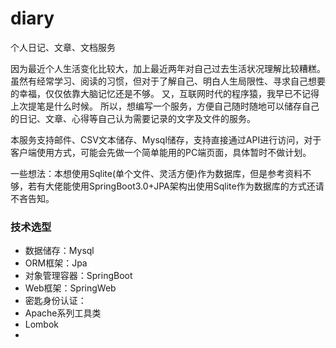 # diary
个人日记、文章、文档服务

因为最近个人生活变化比较大，加上最近两年对自己过去生活状况理解比较糟糕。
虽然有经常学习、阅读的习惯，但对于了解自己、明白人生局限性、寻求自己想要的幸福，仅仅依靠大脑记忆还是不够。
又，互联网时代的程序猿，我早已不记得上次提笔是什么时候。
所以，想编写一个服务，方便自己随时随地可以储存自己的日记、文章、心得等自己认为需要记录的文字及文件的服务。

本服务支持邮件、CSV文本储存、Mysql储存，支持直接通过API进行访问，对于客户端使用方式，可能会先做一个简单能用的PC端页面，具体暂时不做计划。

一些想法：本想使用Sqlite(单个文件、灵活方便)作为数据库，但是参考资料不够，若有大佬能使用SpringBoot3.0+JPA架构出使用Sqlite作为数据库的方式还请不吝告知。

### 技术选型
* 数据储存：Mysql
* ORM框架：Jpa
* 对象管理容器：SpringBoot
* Web框架：SpringWeb
* 密匙身份认证：
* Apache系列工具类
* Lombok
* 
